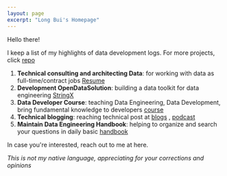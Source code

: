 ```yaml
---
layout: page
excerpt: "Long Bui's Homepage"
---
```


Hello there!

I keep a list of my highlights of data development logs. For more projects, click [repo](https://github.com/longbuivan)

1. **Technical consulting and architecting Data**: for working with data as full-time/contract jobs [Resume](https://drive.google.com/file/d/1hPgMM4gVOzBHHzehQRf5dxOCrIHJkhDo/view?usp=sharing)
2. **Development OpenDataSolution**: building a data toolkit for data engineering [StringX](https://stringx.longdatadevlog/category/start-here)
3. **Data Developer Course**: teaching Data Engineering, Data Development, bring fundamental knowledge to developers [course](https://blogs.longdatadevlog.com/blog/data-engineering/)
4. **Technical blogging**: reaching technical post at [blogs](https://blogs.longdatadevlog.com/blog/) , [podcast](https://www.youtube.com/channel/UCZ83p2Vp48ytcfVA6GchjLA)
5. **Maintain Data Engineering Handbook**: helping to organize and search your questions in daily basic [handbook](https://de-book.longdatadevlog.com)

In case you're interested, reach out to me at here.

*This is not my native language, appreciating for your corrections and opinions*
